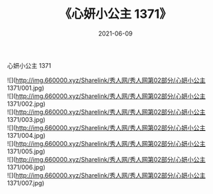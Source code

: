﻿---
layout: post
title:  《心妍小公主 1371》
date:   2021-06-09
img: http://img.660000.xyz/Sharelink/秀人网/秀人网第02部分/心妍小公主 1371/000.jpg
categories: [美女, 清纯, 唯美]
---

心妍小公主 1371

  ![](http://img.660000.xyz/Sharelink/秀人网/秀人网第02部分/心妍小公主 1371/001.jpg) <br> ![](http://img.660000.xyz/Sharelink/秀人网/秀人网第02部分/心妍小公主 1371/002.jpg) <br> ![](http://img.660000.xyz/Sharelink/秀人网/秀人网第02部分/心妍小公主 1371/003.jpg) <br> ![](http://img.660000.xyz/Sharelink/秀人网/秀人网第02部分/心妍小公主 1371/004.jpg) <br> ![](http://img.660000.xyz/Sharelink/秀人网/秀人网第02部分/心妍小公主 1371/005.jpg) <br> ![](http://img.660000.xyz/Sharelink/秀人网/秀人网第02部分/心妍小公主 1371/006.jpg) <br> ![](http://img.660000.xyz/Sharelink/秀人网/秀人网第02部分/心妍小公主 1371/007.jpg) <br>